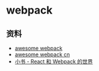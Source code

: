# webpack

## 资料
* [awesome webpack](https://github.com/webpack-contrib/awesome-webpack)
* [awesome webpack cn](https://github.com/webpack-china/awesome-webpack-cn)
* [小书 - React 和 Webpack 的世界](https://fakefish.github.io/react-webpack-cookbook/index.html)